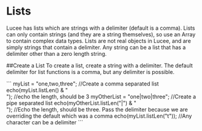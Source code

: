 # Lists
Lucee has lists which are strings with a delimiter (default is a comma). Lists can only contain strings (and they are a string themselves), so use an Array to contain complex data types. Lists are not real objects in Lucee, and are simply strings that contain a delimiter. Any string can be a list that has a delimiter other than a zero length string.

##Create a List
To create a list, create a string with a delimiter. The default delimiter for list functions is a comma, but any delimiter is possible. 



<noscript>
```
<cfscript>
	myList = "one,two,three"; //Create a comma separated list
	echo(myList.listLen() & "<br />"); //echo the length, should be 3
	myOtherList = "one|two|three"; //Create a pipe separated list
	echo(myOtherList.listLen("|") & "<br />"); //Echo the length, should be three. Pass the delimiter because we are overriding the default which was a comma
	echo(myList.listLen("t")); //Any character can be a delimiter
</cfscript>
```
</noscript>

